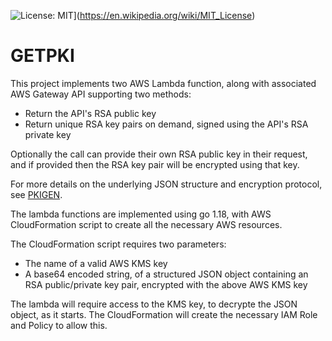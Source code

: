 
![License: MIT](https://img.shields.io/badge/License-MIT-blue.svg)](https://en.wikipedia.org/wiki/MIT_License)


# GETPKI

This project implements two AWS Lambda function, along with associated AWS Gateway API supporting two methods:
* Return the API's RSA public key
* Return unique RSA key pairs on demand, signed using the API's RSA private key

Optionally the call can provide their own RSA public key in their request, and if provided then the RSA key pair will be encrypted using that key.

For more details on the underlying JSON structure and encryption protocol, see [PKIGEN](https://github.com/gford1000-go/pkigen).

The lambda functions are implemented using go 1.18, with AWS CloudFormation
script to create all the necessary AWS resources.

The CloudFormation script requires two parameters:

* The name of a valid AWS KMS key 
* A base64 encoded string, of a structured JSON object containing an RSA public/private key pair, encrypted with the above AWS KMS key

The lambda will require access to the KMS key, to decrypte the JSON object, as it starts.  The CloudFormation will create the necessary IAM Role and Policy to allow this.



